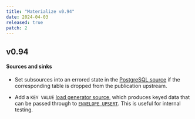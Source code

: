 ```yaml
---
title: "Materialize v0.94"
date: 2024-04-03
released: true
patch: 2
---
```


## v0.94

#### Sources and sinks

* Set subsources into an errored state in the [PostgreSQL source](/sql/create-source/postgres/)
  if the corresponding table is dropped from the publication upstream.

* Add a `KEY VALUE` [load generator source](/sql/create-source/load-generator/#key-value),
  which produces keyed data that can be passed through to [`ENVELOPE UPSERT`](/sql/create-source/#upsert-envelope).
  This is useful for internal testing.
